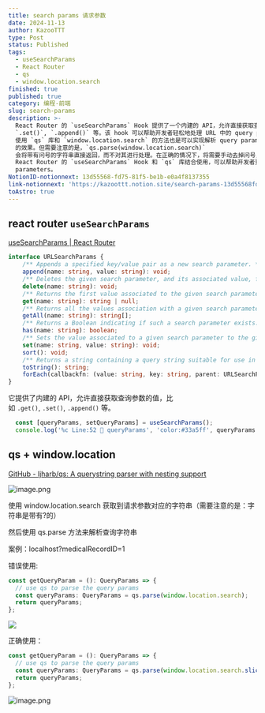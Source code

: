 ```yaml
---
title: search params 请求参数
date: 2024-11-13
author: KazooTTT
type: Post
status: Published
tags:
  - useSearchParams
  - React Router
  - qs
  - window.location.search
finished: true
published: true
category: 编程-前端
slug: search-params
description: >-
  React Router 的 `useSearchParams` Hook 提供了一个内建的 API，允许直接获取查询参数的值，比如 `.get()`,
  `.set()`, `.append()` 等。该 hook 可以帮助开发者轻松地处理 URL 中的 query parameters。
  使用 `qs` 库和 `window.location.search` 的方法也是可以实现解析 query parameters
  的效果。但需要注意的是，`qs.parse(window.location.search)`
  会将带有问号的字符串直接返回，而不对其进行处理。在正确的情况下，将需要手动去掉问号，以得到期望的结果。
  React Router 的 `useSearchParams` Hook 和 `qs` 库结合使用，可以帮助开发者更容易地管理 URL 中的 query
  parameters。
NotionID-notionnext: 13d55568-fd75-81f5-be1b-e0a4f8137355
link-notionnext: 'https://kazoottt.notion.site/search-params-13d55568fd7581f5be1be0a4f8137355'
toAstro: true
---
```


## react router `useSearchParams`

[useSearchParams  | React Router](https://reactrouter.com/en/main/hooks/use-search-params#usesearchparams)

``` ts
interface URLSearchParams {
    /** Appends a specified key/value pair as a new search parameter. */
    append(name: string, value: string): void;
    /** Deletes the given search parameter, and its associated value, from the list of all search parameters. */
    delete(name: string): void;
    /** Returns the first value associated to the given search parameter. */
    get(name: string): string | null;
    /** Returns all the values association with a given search parameter. */
    getAll(name: string): string[];
    /** Returns a Boolean indicating if such a search parameter exists. */
    has(name: string): boolean;
    /** Sets the value associated to a given search parameter to the given value. If there were several values, delete the others. */
    set(name: string, value: string): void;
    sort(): void;
    /** Returns a string containing a query string suitable for use in a URL. Does not include the question mark. */
    toString(): string;
    forEach(callbackfn: (value: string, key: string, parent: URLSearchParams) => void, thisArg?: any): void;
}

```

它提供了内建的 API，允许直接获取查询参数的值，比如 `.get()`, `.set()`, `.append()` 等。

``` ts
  const [queryParams, setQueryParams] = useSearchParams();
  console.log('%c Line:52 🍿 queryParams', 'color:#33a5ff', queryParams.get('medicalRecordID'));
```

## qs + window.location

[GitHub - ljharb/qs: A querystring parser with nesting support](https://github.com/ljharb/qs)

![image.png](https://pictures.kazoottt.top/2024/11/20241113-9c3c37d82dd684dc8ca2b75cfb16784e.png)

使用 window.location.search 获取到请求参数对应的字符串（需要注意的是：字符串是带有?的）

然后使用 qs.parse 方法来解析查询字符串

案例：localhost?medicalRecordID=1

错误使用:

``` ts
const getQueryParam = (): QueryParams => {
  // use qs to parse the query params
  const queryParams: QueryParams = qs.parse(window.location.search);
  return queryParams;
};
```

![](https://pictures.kazoottt.top/2024/11/20241113-157c9570908a6b1f584ae28db3eebf1d.png)

正确使用：

``` ts
const getQueryParam = (): QueryParams => {
  // use qs to parse the query params
  const queryParams: QueryParams = qs.parse(window.location.search.slice(1));
  return queryParams;
};
```

![image.png](https://pictures.kazoottt.top/2024/11/20241113-48ad512e7639c8027216269380b7cacf.png)
